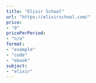 ```yaml
---
title: "Elixir School"
url: "https://elixirschool.com/"
price: 
- "0"
pricePerPeriod: 
- "n/a"
format: 
- "example"
- "code"
- "ebook"
subject: 
- "elixir"
---
```

